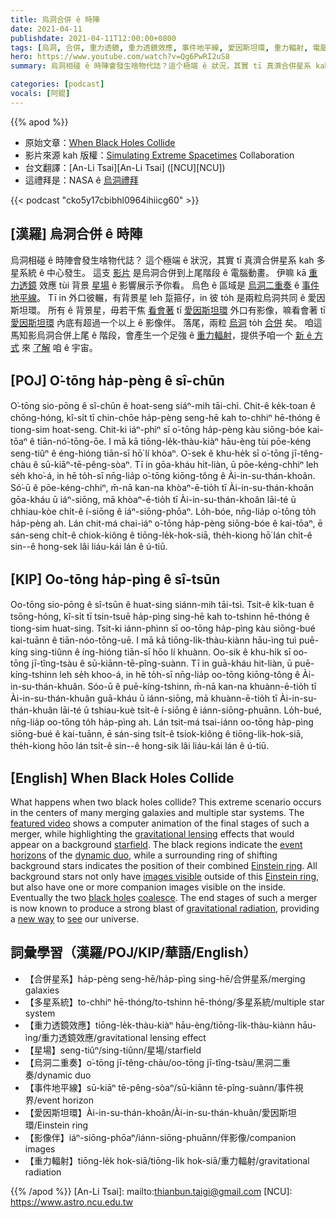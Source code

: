 ```yaml
---
title: 烏洞合併 ê 時陣
date: 2021-04-11
publishdate: 2021-04-11T12:00:00+0800
tags: [烏洞, 合併, 重力透鏡, 重力透鏡效應, 事件地平線, 愛因斯坦環, 重力輻射, 電腦動畫, 合併星系, 多星系統]
hero: https://www.youtube.com/watch?v=Qg6PwRI2uS8
summary: 烏洞相碰 ê 時陣會發生啥物代誌？這个極端 ê 狀況，其實 tī 真濟合併星系 kah 多星系統 ê 中心發生。這支影片是烏洞合併到上尾階段 ê 電腦動畫。

categories: [podcast]
vocals: [阿錕]
---
```


{{% apod %}}

- 原始文章：[When Black Holes Collide](https://apod.nasa.gov/apod/ap210411.html)
- 影片來源 kah 版權：[Simulating Extreme Spacetimes](https://www.black-holes.org/about-us/people) Collaboration
- 台文翻譯：[An-Li Tsai][An-Li Tsai] ([NCU][NCU])
- 這禮拜是：NASA ê [烏洞禮拜](https://imagine.gsfc.nasa.gov/bhw/)

{{< podcast "cko5y17cbibhl0964ihiicg60" >}}

## [漢羅] 烏洞合併 ê 時陣

烏洞相碰 ê 時陣會發生啥物代誌？
這个極端 ê 狀況，其實 tī 真濟合併星系 kah 多星系統 ê 中心發生。
這支 [影片][featured video] 是烏洞合併到上尾階段 ê 電腦動畫。
伊嘛 kā [重力透鏡][gravitational lensing] 效應 tùi 背景 [星場][starfield] ê 影響展示予你看。
烏色 ê 區域是 [烏洞二重奏][dynamic duo] ê [事件地平線][event horizons]。
Tī in 外口彼輾，有背景星 leh 踅箍仔，in 彼 to̍h 是兩粒烏洞共同 ê 愛因斯坦環。
所有 ê 背景星，毋若干焦 [看會著][images visible] tī [愛因斯坦環][Einstein ring1] 外口有影像，嘛看會著 tī [愛因斯坦環][Einstein ring2] 內底有超過一个以上 ê 影像伴。
落尾，兩粒 [烏洞][black hole] to̍h [合併][coalesce] 矣。
咱這馬知影烏洞合併上尾 ê 階段，會產生一个足強 ê [重力輻射][gravitational radiation]，提供予咱一个 [新 ê 方式][new way] 來 [了解][see] 咱 ê 宇宙。


## [POJ] O͘-tōng ha̍p-pèng ê sî-chūn
O͘-tōng sio-pōng ê sî-chūn ê hoat-seng siáⁿ-mih tāi-chì.
Chit-ê ke̍k-toan ê chōng-hóng, kî-si̍t tī chin-chōe ha̍p-pèng seng-hē kah to-chhiⁿ hē-thóng ê tiong-sim hoat-seng.
Chit-ki iáⁿ-phìⁿ sī o͘-tōng ha̍p-pèng kàu siōng-bóe kai-tōaⁿ ê tiān-nó͘-tōng-ōe.
I mā kā tiōng-le̍k-thàu-kiàⁿ hāu-èng tùi pōe-kéng seng-tiûⁿ ê éng-hióng tiān-sī hō͘ lí khòaⁿ.
O͘-sek ê khu-he̍k sī o͘-tōng jī-têng-chàu ê sū-kiāⁿ-tē-pêng-sòaⁿ.
Tī in gōa-kháu hit-liàn, ū pōe-kéng-chhiⁿ leh se̍h kho͘-á, in hē to̍h-sī nn̄g-lia̍p o͘-tōng kiōng-tông ê Ài-in-su-thán-khoân.
Só͘-ū ê pōe-kéng-chhiⁿ, m̄-nā kan-na khòaⁿ-ē-tio̍h tī Ài-in-su-thán-khoân gōa-kháu ū iáⁿ-siōng, mā khòaⁿ-ē-tio̍h tī Ài-in-su-thán-khoân lāi-té ū chhiau-kòe chi̍t-ê í-siōng ê iáⁿ-siōng-phōaⁿ.
Lo̍h-bóe, nn̄g-lia̍p o͘-tōng to̍h ha̍p-pèng ah.
Lán chit-má chai-iáⁿ o͘-tōng ha̍p-pèng siōng-bóe ê kai-tōaⁿ, ē sán-seng chi̍t-ê chiok-kiông ê tiōng-le̍k-hok-siā, the̍h-kiong hō͘ lán chi̍t-ê sin--ê hong-sek lâi liáu-kái lán ê ú-tiū.

## [KIP] Oo-tōng ha̍p-pìng ê sî-tsūn
Oo-tōng sio-pōng ê sî-tsūn ê huat-sing siánn-mih tāi-tsì.
Tsit-ê ki̍k-tuan ê tsōng-hóng, kî-si̍t tī tsin-tsuē ha̍p-pìng sing-hē kah to-tshinn hē-thóng ê tiong-sim huat-sing.
Tsit-ki iánn-phìnn sī oo-tōng ha̍p-pìng kàu siōng-bué kai-tuānn ê tiān-nóo-tōng-uē.
I mā kā tiōng-li̍k-thàu-kiànn hāu-ìng tuì puē-kíng sing-tiûnn ê íng-hióng tiān-sī hōo lí khuànn.
Oo-sik ê khu-hi̍k sī oo-tōng jī-tîng-tsàu ê sū-kiānn-tē-pîng-suànn.
Tī in guā-kháu hit-liàn, ū puē-kíng-tshinn leh se̍h khoo-á, in hē to̍h-sī nn̄g-lia̍p oo-tōng kiōng-tông ê Ài-in-su-thán-khuân.
Sóo-ū ê puē-kíng-tshinn, m̄-nā kan-na khuànn-ē-tio̍h tī Ài-in-su-thán-khuân guā-kháu ū iánn-siōng, mā khuànn-ē-tio̍h tī Ài-in-su-thán-khuân lāi-té ū tshiau-kuè tsi̍t-ê í-siōng ê iánn-siōng-phuānn.
Lo̍h-bué, nn̄g-lia̍p oo-tōng to̍h ha̍p-pìng ah.
Lán tsit-má tsai-iánn oo-tōng ha̍p-pìng siōng-bué ê kai-tuānn, ē sán-sing tsi̍t-ê tsiok-kiông ê tiōng-li̍k-hok-siā, the̍h-kiong hōo lán tsi̍t-ê sin--ê hong-sik lâi liáu-kái lán ê ú-tiū.


## [English] When Black Holes Collide

What happens when two black holes collide? This extreme scenario occurs in the centers of many merging galaxies and multiple star systems. The [featured video][featured video] shows a computer animation of the final stages of such a merger, while highlighting the [gravitational lensing][gravitational lensing] effects that would appear on a background [starfield][starfield]. The black regions indicate the [event horizons][event horizons] of the [dynamic duo][dynamic duo], while a surrounding ring of shifting background stars indicates the position of their combined [Einstein ring][Einstein ring1]. All background stars not only have [images visible][images visible] outside of this [Einstein ring][Einstein ring2], but also have one or more companion images visible on the inside. Eventually the two [black hole][black hole]s [coalesce][coalesce]. The end stages of such a merger is now known to produce a strong blast of [gravitational radiation][gravitational radiation], providing a [new way][new way] to [see][see] our universe.


## 詞彙學習（漢羅/POJ/KIP/華語/English）

- 【合併星系】ha̍p-pèng seng-hē/ha̍p-pìng sing-hē/合併星系/merging galaxies
- 【多星系統】to-chhiⁿ hē-thóng/to-tshinn hē-thóng/多星系統/multiple star system
- 【重力透鏡效應】tiōng-le̍k-thàu-kiàⁿ hāu-èng/tiōng-li̍k-thàu-kiànn hāu-ìng/重力透鏡效應/gravitational lensing effect
- 【星場】seng-tiûⁿ/sing-tiûnn/星場/starfield
- 【烏洞二重奏】o͘-tōng jī-têng-chàu/oo-tōng jī-tîng-tsàu/黑洞二重奏/dynamic duo
- 【事件地平線】sū-kiāⁿ tē-pêng-sòaⁿ/sū-kiānn tē-pîng-suànn/事件視界/event horizon
- 【愛因斯坦環】Ài-in-su-thán-khoân/Ài-in-su-thán-khuân/愛因斯坦環/Einstein ring
- 【影像伴】iáⁿ-siōng-phōaⁿ/iánn-siōng-phuānn/伴影像/companion images
- 【重力輻射】tiōng-le̍k hok-siā/tiōng-li̍k hok-siā/重力輻射/gravitational radiation





{{% /apod %}}
[An-Li Tsai]: mailto:thianbun.taigi@gmail.com
[NCU]: https://www.astro.ncu.edu.tw

[featured video]: https://www.youtube.com/watch?v=Qg6PwRI2uS8
[gravitational lensing]: http://www.cfhtlens.org/public/what-gravitational-lensing
[starfield]: https://apod.nasa.gov/apod/ap121015.html
[event horizons]: https://en.wikipedia.org/wiki/Event_horizon
[dynamic duo]: https://www.black-holes.org/explore/movies
[Einstein ring1]: https://apod.nasa.gov/apod/ap080728.html
[images visible]: http://apod.nasa.gov/htmltest/rjn_bht.html
[Einstein ring2]: https://en.wikipedia.org/wiki/Einstein_ring
[black hole]: https://science.nasa.gov/astrophysics/focus-areas/black-holes
[coalesce]: https://i.pinimg.com/originals/9a/99/ff/9a99ffbcf5491aeaafdcd43c87ede93c.jpg
[gravitational radiation]: https://ligo.caltech.edu/page/gravitational-waves
[new way]: https://apod.nasa.gov/apod/ap160211.html
[see]: https://apod.nasa.gov/apod/ap201104.html
